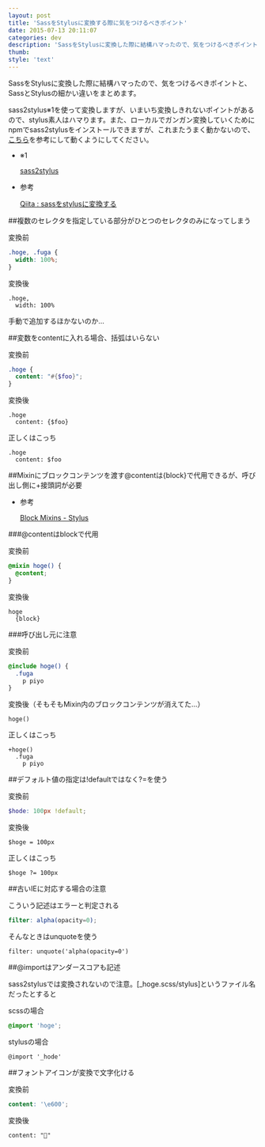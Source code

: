 ```yaml
---
layout: post
title: 'SassをStylusに変換する際に気をつけるべきポイント'
date: 2015-07-13 20:11:07
categories: dev
description: 'SassをStylusに変換した際に結構ハマったので、気をつけるべきポイントとともに、SassとStylusの細かい違いをまとめます。'
thumb:
style: 'text'
---
```


SassをStylusに変換した際に結構ハマったので、気をつけるべきポイントと、SassとStylusの細かい違いをまとめます。

sass2stylus<span class="super">※1</span>を使って変換しますが、いまいち変換しきれないポイントがあるので、stylus素人はハマります。また、ローカルでガンガン変換していくためにnpmでsass2stylusをインストールできますが、これまたうまく動かないので、[こちら](http://qiita.com/sugarshin/items/8315fa10250acd86bfb0)を参考にして動くようにしてください。

<div class="SideMatter" style="top:488px;"><ul>
<li>
<p>※1</p>
<a href="https://github.com/mojotech/sass2stylus">sass2stylus</a></li>
<li>
<p>参考</p>
<a href="http://qiita.com/sugarshin/items/8315fa10250acd86bfb0">Qiita : sassをstylusに変換する</a></li>
</ul></div>


##複数のセレクタを指定している部分がひとつのセレクタのみになってしまう

変換前
```scss
.hoge, .fuga {
  width: 100%;
}
```

変換後
```stylus
.hoge,
  width: 100%
```

手動で追加するほかないのか...


##変数をcontentに入れる場合、括弧はいらない

変換前
```scss
.hoge {
  content: "#{$foo}";
}
```

変換後
```stylus
.hoge
  content: {$foo}
```

正しくはこっち
```stylus
.hoge
  content: $foo
```


##Mixinにブロックコンテンツを渡す@contentは{block}で代用できるが、呼び出し側に+接頭詞が必要

<div class="SideMatter" style="top:1772px;"><ul>
<li>
<p>参考</p>
<a href="https://learnboost.github.io/stylus/docs/mixins.html#block-mixins">Block Mixins - Stylus</a></li>
</ul></div>

###@contentはblockで代用

変換前
```scss
@mixin hoge() {
  @content;
}
```

変換後
```stylus
hoge
  {block}
```

###呼び出し元に注意

変換前
```scss
@include hoge() {
  .fuga
    p piyo
}
```

変換後（そもそもMixin内のブロックコンテンツが消えてた…）
```stylus
hoge()
```

正しくはこっち
```stylus
+hoge()
  .fuga
    p piyo
```


##デフォルト値の指定は!defaultではなく?=を使う

変換前
```scss
$hode: 100px !default;
```

変換後
```stylus
$hoge = 100px
```

正しくはこっち
```stylus
$hoge ?= 100px
```


##古いIEに対応する場合の注意

こういう記述はエラーと判定される

```scss
filter: alpha(opacity=0);
```

そんなときはunquoteを使う

```stylus
filter: unquote('alpha(opacity=0')
```


##@importはアンダースコアも記述

sass2stylusでは変換されないので注意。[_hoge.scss/stylus]というファイル名だったとすると

scssの場合
```scss
@import 'hoge';
```

stylusの場合
```stylus
@import '_hode'
```


##フォントアイコンが変換で文字化ける

変換前
```scss
content: '\e600';
```

変換後
```stylus
content: ""
```
